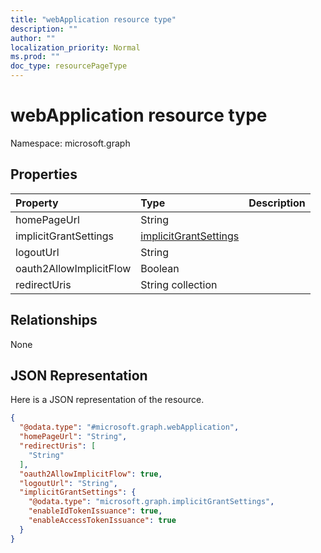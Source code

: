```yaml
---
title: "webApplication resource type"
description: ""
author: ""
localization_priority: Normal
ms.prod: ""
doc_type: resourcePageType
---
```


# webApplication resource type


Namespace: microsoft.graph



## Properties
|Property|Type|Description|
|:---|:---|:---|
|homePageUrl|String||
|implicitGrantSettings|[implicitGrantSettings](../resources/implicitgrantsettings.md)||
|logoutUrl|String||
|oauth2AllowImplicitFlow|Boolean||
|redirectUris|String collection||

## Relationships
None

## JSON Representation
Here is a JSON representation of the resource.
<!-- {
  "blockType": "resource",
  "@odata.type": "microsoft.graph.webApplication"
}
-->
``` json
{
  "@odata.type": "#microsoft.graph.webApplication",
  "homePageUrl": "String",
  "redirectUris": [
    "String"
  ],
  "oauth2AllowImplicitFlow": true,
  "logoutUrl": "String",
  "implicitGrantSettings": {
    "@odata.type": "microsoft.graph.implicitGrantSettings",
    "enableIdTokenIssuance": true,
    "enableAccessTokenIssuance": true
  }
}
```

